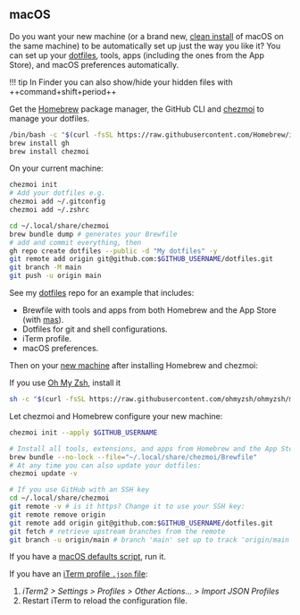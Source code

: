 ## macOS

Do you want your new machine (or a brand new, [clean install](/reference/install-os/) of macOS on the same machine) to be automatically set up just the way you like it? You can set up your [dotfiles](https://missing.csail.mit.edu/2019/dotfiles/), tools, apps (including the ones from the App Store), and macOS preferences automatically.

!!! tip
    In Finder you can also show/hide your hidden files with ++command+shift+period++

Get the [Homebrew](https://brew.sh/) package manager, the GitHub CLI and [chezmoi](https://www.chezmoi.io/install/) to manage your dotfiles.
```zsh
/bin/bash -c "$(curl -fsSL https://raw.githubusercontent.com/Homebrew/install/HEAD/install.sh)"
brew install gh
brew install chezmoi
```

On your current machine:
```sh
chezmoi init
# Add your dotfiles e.g.
chezmoi add ~/.gitconfig
chezmoi add ~/.zshrc

cd ~/.local/share/chezmoi
brew bundle dump # generates your Brewfile
# add and commit everything, then
gh repo create dotfiles --public -d "My dotfiles" -y
git remote add origin git@github.com:$GITHUB_USERNAME/dotfiles.git
git branch -M main
git push -u origin main
```
See my [dotfiles](https://github.com/santisbon/dotfiles) repo for an example that includes: 

* Brewfile with tools and apps from both Homebrew and the App Store (with [mas](https://github.com/mas-cli/mas)).
* Dotfiles for git and shell configurations.
* iTerm profile.
* macOS preferences.

Then on your [new machine](https://www.chezmoi.io/quick-start/#using-chezmoi-across-multiple-machines) after installing Homebrew and chezmoi:

If you use [Oh My Zsh](https://ohmyz.sh), install it
```sh
sh -c "$(curl -fsSL https://raw.githubusercontent.com/ohmyzsh/ohmyzsh/master/tools/install.sh)"
```
Let chezmoi and Homebrew configure your new machine:
```sh
chezmoi init --apply $GITHUB_USERNAME

# Install all tools, extensions, and apps from Homebrew and the App Store:
brew bundle --no-lock --file="~/.local/share/chezmoi/Brewfile" 
# At any time you can also update your dotfiles:
chezmoi update -v

# If you use GitHub with an SSH key
cd ~/.local/share/chezmoi
git remote -v # is it https? Change it to use your SSH key:
git remote remove origin
git remote add origin git@github.com:$GITHUB_USERNAME/dotfiles.git
git fetch # retrieve upstream branches from the remote
git branch -u origin/main # branch 'main' set up to track 'origin/main'.
```

If you have a [macOS defaults script](https://github.com/santisbon/dotfiles/blob/main/macos-defaults.sh), run it.

If you have an [iTerm profile `.json` file](https://github.com/santisbon/dotfiles/blob/main/iTerm2Profile.json):

1. *iTerm2 > Settings > Profiles > Other Actions... > Import JSON Profiles*  
2. Restart iTerm to reload the configuration file.
